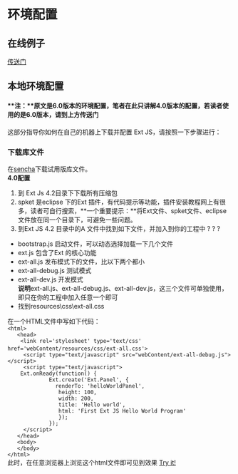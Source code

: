 # 环境配置
## 在线例子
[传送门](https://www.tutorialspoint.com/extjs/extjs_environment_setup.htm)
## 本地环境配置
#### **注：**原文是6.0版本的环境配置，笔者在此只讲解4.0版本的配置，若读者使用的是6.0版本，请到上方传送门
这部分指导你如何在自己的机器上下载并配置 Ext JS，请按照一下步骤进行：
### 下载库文件
在[sencha](https://www.sencha.com)下载试用版库文件。    
**4.0配置**    
1. 到 Ext Js 4.2目录下下载所有压缩包             
2. spket 是eclipse 下的Ext 插件，有代码提示等功能，插件安装教程网上有很多，读者可自行搜索，**一个重要提示：**将Ext文件、spket文件、eclipse文件放在同一个目录下，可避免一些问题。             
3. 到Ext JS 4.2 目录中的A 文件中找到如下文件，并加入到你的工程中 ? ? ? 
* bootstrap.js 启动文件，可以动态选择加载一下几个文件
* ext.js 包含了Ext 的核心功能
* ext-all.js 发布模式下的文件，比以下两个都小
* ext-all-debug.js 测试模式
* ext-all-dev.js 开发模式     
**说明**ext-all.js、ext-all-debug.js、ext-all-dev.js，这三个文件可单独使用，即只在你的工程中加入任意一个即可
* 找到resources\css\ext-all.css               
                   
在一个HTML文件中写如下代码：      
`<html>`               
`   <head>`            
`     <link rel='stylesheet' type='text/css' href='webContent/resources/css/ext-all.css'> `         
`     <script type="text/javascript" src="webContent/ext-all-debug.js"></script>`                  
`     <script type="text/javascript">`        
`    Ext.onReady(function() {`            
`             Ext.create('Ext.Panel', {`            
`               renderTo: 'helloWorldPanel',`             
`                height: 100,`            
`                width: 200,`             
`                title: 'Hello world',`             
`                html: 'First Ext JS Hello World Program'`              
`                });`            
`             });`            
`     </script>`            
`   </head>`         
`   <body>`           
`   </body>`          
`</html>`     
此时，在任意浏览器上浏览这个html文件即可见到效果 
[Try it!](https://www.tutorialspoint.com/extjs/extjs_environment_setup.htm)
